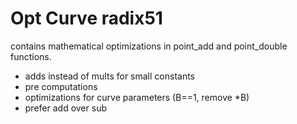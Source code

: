 # Opt Curve radix51
contains mathematical optimizations in point_add and point_double functions. 
- adds instead of mults for small constants
- pre computations
- optimizations for curve parameters (B==1, remove *B)
- prefer add over sub